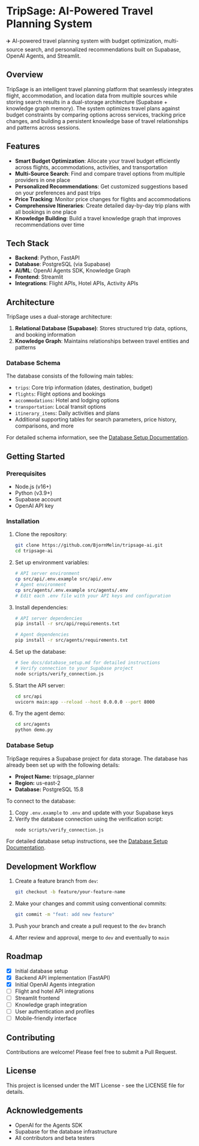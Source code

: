 # TripSage: AI-Powered Travel Planning System

✈️ AI-powered travel planning system with budget optimization, multi-source search, and personalized recommendations built on Supabase, OpenAI Agents, and Streamlit.

## Overview

TripSage is an intelligent travel planning platform that seamlessly integrates flight, accommodation, and location data from multiple sources while storing search results in a dual-storage architecture (Supabase + knowledge graph memory). The system optimizes travel plans against budget constraints by comparing options across services, tracking price changes, and building a persistent knowledge base of travel relationships and patterns across sessions.

## Features

- **Smart Budget Optimization**: Allocate your travel budget efficiently across flights, accommodations, activities, and transportation
- **Multi-Source Search**: Find and compare travel options from multiple providers in one place
- **Personalized Recommendations**: Get customized suggestions based on your preferences and past trips
- **Price Tracking**: Monitor price changes for flights and accommodations
- **Comprehensive Itineraries**: Create detailed day-by-day trip plans with all bookings in one place
- **Knowledge Building**: Build a travel knowledge graph that improves recommendations over time

## Tech Stack

- **Backend**: Python, FastAPI
- **Database**: PostgreSQL (via Supabase)
- **AI/ML**: OpenAI Agents SDK, Knowledge Graph
- **Frontend**: Streamlit
- **Integrations**: Flight APIs, Hotel APIs, Activity APIs

## Architecture

TripSage uses a dual-storage architecture:

1. **Relational Database (Supabase)**: Stores structured trip data, options, and booking information
2. **Knowledge Graph**: Maintains relationships between travel entities and patterns

### Database Schema

The database consists of the following main tables:

- `trips`: Core trip information (dates, destination, budget)
- `flights`: Flight options and bookings
- `accommodations`: Hotel and lodging options
- `transportation`: Local transit options
- `itinerary_items`: Daily activities and plans
- Additional supporting tables for search parameters, price history, comparisons, and more

For detailed schema information, see the [Database Setup Documentation](./docs/database_setup.md).

## Getting Started

### Prerequisites

- Node.js (v16+)
- Python (v3.9+)
- Supabase account
- OpenAI API key

### Installation

1. Clone the repository:
   ```bash
   git clone https://github.com/BjornMelin/tripsage-ai.git
   cd tripsage-ai
   ```

2. Set up environment variables:
   ```bash
   # API server environment
   cp src/api/.env.example src/api/.env
   # Agent environment
   cp src/agents/.env.example src/agents/.env
   # Edit each .env file with your API keys and configuration
   ```

3. Install dependencies:
   ```bash
   # API server dependencies
   pip install -r src/api/requirements.txt
   
   # Agent dependencies
   pip install -r src/agents/requirements.txt
   ```

4. Set up the database:
   ```bash
   # See docs/database_setup.md for detailed instructions
   # Verify connection to your Supabase project
   node scripts/verify_connection.js
   ```

5. Start the API server:
   ```bash
   cd src/api
   uvicorn main:app --reload --host 0.0.0.0 --port 8000
   ```

6. Try the agent demo:
   ```bash
   cd src/agents
   python demo.py
   ```

### Database Setup

TripSage requires a Supabase project for data storage. The database has already been set up with the following details:

- **Project Name:** tripsage_planner
- **Region:** us-east-2
- **Database:** PostgreSQL 15.8

To connect to the database:

1. Copy `.env.example` to `.env` and update with your Supabase keys
2. Verify the database connection using the verification script:
   ```bash
   node scripts/verify_connection.js
   ```

For detailed database setup instructions, see the [Database Setup Documentation](./docs/database_setup.md).

## Development Workflow

1. Create a feature branch from `dev`:
   ```bash
   git checkout -b feature/your-feature-name
   ```

2. Make your changes and commit using conventional commits:
   ```bash
   git commit -m "feat: add new feature"
   ```

3. Push your branch and create a pull request to the `dev` branch

4. After review and approval, merge to `dev` and eventually to `main`

## Roadmap

- [x] Initial database setup
- [x] Backend API implementation (FastAPI)
- [x] Initial OpenAI Agents integration
- [ ] Flight and hotel API integrations
- [ ] Streamlit frontend
- [ ] Knowledge graph integration
- [ ] User authentication and profiles
- [ ] Mobile-friendly interface

## Contributing

Contributions are welcome! Please feel free to submit a Pull Request.

## License

This project is licensed under the MIT License - see the LICENSE file for details.

## Acknowledgements

- OpenAI for the Agents SDK
- Supabase for the database infrastructure
- All contributors and beta testers